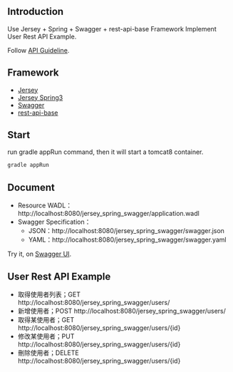 ## Introduction
Use Jersey + Spring + Swagger + rest-api-base Framework Implement User Rest API Example.  

Follow [API Guideline](https://github.com/104corp/guideline-draft/blob/master/implement/api.md).

## Framework

* [Jersey](https://jersey.github.io/)
* [Jersey Spring3](https://mvnrepository.com/artifact/org.glassfish.jersey.ext/jersey-spring3)
* [Swagger](https://swagger.io/)
* [rest-api-base](https://github.com/VilleBez/rest-api-base)

## Start

run gradle appRun command, then it will start a tomcat8 container. 

```sh
gradle appRun
```

## Document

* Resource WADL：http://localhost:8080/jersey_spring_swagger/application.wadl
* Swagger Specification：
	* JSON：http://localhost:8080/jersey_spring_swagger/swagger.json
	* YAML：http://localhost:8080/jersey_spring_swagger/swagger.yaml

Try it, on [Swagger UI](http://petstore.swagger.io/?url=http://localhost:8080/jersey_spring_swagger/swagger.json).


## User Rest API Example

* 取得使用者列表；GET http://localhost:8080/jersey_spring_swagger/users/
* 新增使用者；POST http://localhost:8080/jersey_spring_swagger/users/
* 取得某使用者；GET http://localhost:8080/jersey_spring_swagger/users/{id}
* 修改某使用者；PUT http://localhost:8080/jersey_spring_swagger/users/{id}
* 刪除使用者；DELETE http://localhost:8080/jersey_spring_swagger/users/{id} 